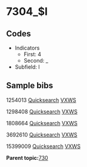 # 7304\_$l

## Codes

-   Indicators
    -   First: 4
    -   Second: \_
-   Subfield: l

## Sample bibs

1254013 [Quicksearch](https://search.library.yale.edu/catalog/1254013) [VXWS](http://prodorbis.library.yale.edu:7014/vxws/GetHoldingsService?bibId=1254013)

1298408 [Quicksearch](https://search.library.yale.edu/catalog/1298408) [VXWS](http://prodorbis.library.yale.edu:7014/vxws/GetHoldingsService?bibId=1298408)

1808664 [Quicksearch](https://search.library.yale.edu/catalog/1808664) [VXWS](http://prodorbis.library.yale.edu:7014/vxws/GetHoldingsService?bibId=1808664)

3692610 [Quicksearch](https://search.library.yale.edu/catalog/3692610) [VXWS](http://prodorbis.library.yale.edu:7014/vxws/GetHoldingsService?bibId=3692610)

15399009 [Quicksearch](https://search.library.yale.edu/catalog/15399009) [VXWS](http://prodorbis.library.yale.edu:7014/vxws/GetHoldingsService?bibId=15399009)

**Parent topic:**[730](../../tags/730/730.md)

